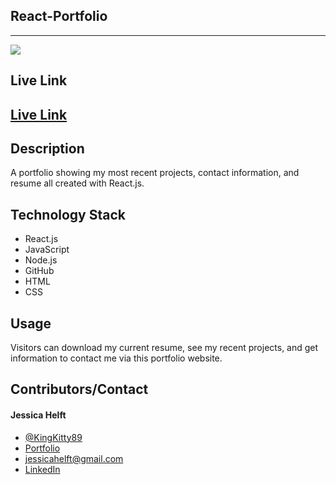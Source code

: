 ## **React-Portfolio**
------

<img src="https://img.shields.io/badge/-made%20with%20love-brightgreen" >

## **Live Link**

<h2><a href ="https://kingkitty89.github.io/react-portfolio">Live Link</a></h2>

## **Description**
A portfolio showing my most recent projects, contact information, and resume all created with React.js.

## **Technology Stack**
* React.js
* JavaScript
* Node.js
* GitHub
* HTML
* CSS

## **Usage**

Visitors can download my current resume, see my recent projects, and get information to contact me via this portfolio website.


## **Contributors/Contact**

#### **Jessica Helft** 
* [@KingKitty89](https://github.com/KingKitty89)
* [Portfolio](https://kingkitty89.github.io/ResponsivePortfolio/)
* [jessicahelft@gmail.com](jessicahelft@gmail.com)
* [LinkedIn](https://www.linkedin.com/in/jessicahelft)
